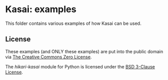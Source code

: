 # Kasai: examples

This folder contains various examples of how Kasai can be used.

## License

These examples (and ONLY these examples) are put into the public domain via [The Creative Commons Zero License](https://github.com/parafoxia/hikari-kasai/blob/main/examples/LICENSE).

The *hikari-kasai* module for Python is licensed under the [BSD 3-Clause License](https://github.com/parafoxia/hikari-kasai/blob/main/LICENSE).
